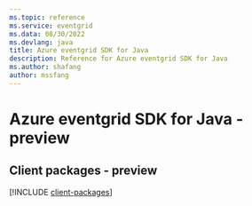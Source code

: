 ```yaml
---
ms.topic: reference
ms.service: eventgrid
ms.data: 08/30/2022
ms.devlang: java
title: Azure eventgrid SDK for Java
description: Reference for Azure eventgrid SDK for Java
ms.author: shafang
author: mssfang
---
```

# Azure eventgrid SDK for Java - preview

## Client packages - preview
[!INCLUDE [client-packages](eventgrid-client-index.md)]